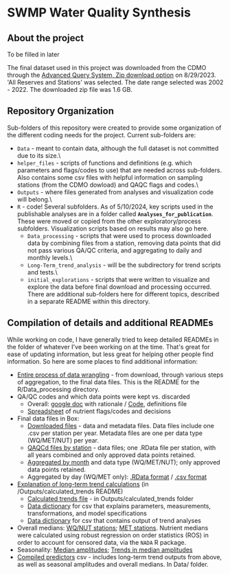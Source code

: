# SWMP Water Quality Synthesis

## About the project

To be filled in later

The final dataset used in this project was downloaded from the CDMO through the [Advanced Query System, Zip download option](https://cdmo.baruch.sc.edu/aqs/zips.cfm "link to AQS zip download page") on 8/29/2023. 'All Reserves and Stations' was selected. The date range selected was 2002 - 2022. The downloaded zip file was 1.6 GB.

## Repository Organization

Sub-folders of this repository were created to provide some organization of the different coding needs for the project. Current sub-folders are:

-   `Data` - meant to contain data, although the full dataset is not committed due to its size.\
-   `helper_files` - scripts of functions and definitions (e.g. which parameters and flags/codes to use) that are needed across sub-folders. Also contains some csv files with helpful information on sampling stations (from the CDMO dowload) and QAQC flags and codes.\
-   `Outputs` - where files generated from analyses and visualization code will belong.\
-   `R` - code! Several subfolders. As of 5/10/2024, key scripts used in the publishable analyses are in a folder called **`Analyses_for_publication`**. These were moved or copied from the other exploratory/process subfolders. Visualization scripts based on results may also go here.    
    -   `Data_processing` - scripts that were used to process downloaded data by combining files from a station, removing data points that did not pass various QA/QC criteria, and aggregating to daily and monthly levels.\
    -   `Long-Term_trend_analysis` - will be the subdirectory for trend scripts and tests.\
    -   `initial_explorations` - scripts that were written to visualize and explore the data before final download and processing occurred. There are additional sub-folders here for different topics, described in a separate README within this directory.

## Compilation of details and additional READMEs

While working on code, I have generally tried to keep detailed READMEs in the folder of whatever I've been working on at the time. That's great for ease of updating information, but less great for helping other people find information. So here are some places to find additional information:

-   [Entire process of data wrangling](https://github.com/Lake-Superior-Reserve/WQ_SWMP_Synthesis/tree/main/R/Data_processing#readme) - from download, through various steps of aggregation, to the final data files. This is the README for the R/Data_processing directory.  
-   QA/QC codes and which data points were kept vs. discarded  
    -   Overall: [google doc](https://docs.google.com/document/d/1v6HwTjdK_qAIYaV42jX1LKnWlwehssJhuoEq8JFGbRE/edit#bookmark=id.n47s9mcv87w2) with rationale / [Code](https://github.com/Lake-Superior-Reserve/WQ_SWMP_Synthesis/blob/04779207950c5eef58d7fa2991627dafdf0f0805/helper_files/definitions.R#L57), definitions file  
    -   [Spreadsheet](https://github.com/Lake-Superior-Reserve/WQ_SWMP_Synthesis/blob/main/helper_files/QAQC_FlagsCodes_NUT.csv) of nutrient flags/codes and decisions  
-   Final data files in Box:  
    -   [Downloaded files](https://uwmadison.box.com/s/4obwowqf52zah2hkmvdj4zv0wu64zfiu) - data and metadata files. Data files include one .csv per station per year. Metadata files are one per data type (WQ/MET/NUT) per year.   
    -   [QAQCd files by station](https://uwmadison.box.com/s/aebc6s72u5q5y9bcgbtn74qknj78j2s5) - data files; one .RData file per station, with all years combined and only approved data points retained.  
    -   [Aggregated by month](https://uwmadison.box.com/s/7krz7h6zi4qcpdke0mmvyxppqfjvtz4e) and data type (WQ/MET/NUT); only approved data points retained.    
    -   Aggregated by day (WQ/MET only): [.RData format](https://uwmadison.box.com/s/6lzq2nxaf2uiyqwov96dn0fi9pcplk2l) / [.csv format](https://uwmadison.box.com/s/0xhk0fopoqsgrenj0nx4102e3f9ybzdx)  
-   [Explanation of long-term trend calculations](https://github.com/Lake-Superior-Reserve/WQ_SWMP_Synthesis/tree/main/Outputs/calculated_trends#explanation-of-trend-calculations) (in /Outputs/calculated_trends README)  
    -   [Calculated trends file](https://github.com/Lake-Superior-Reserve/WQ_SWMP_Synthesis/blob/main/Outputs/calculated_trends/long-term-trends.csv) - in Outputs/calculated_trends folder      
    -   [Data dictionary](https://github.com/Lake-Superior-Reserve/WQ_SWMP_Synthesis/blob/main/Outputs/calculated_trends/data_dictionary_trend_parameters.csv) for csv that explains parameters, measurements, transformations, and model specifications    
    -   [Data dictionary](https://github.com/Lake-Superior-Reserve/WQ_SWMP_Synthesis/blob/main/Outputs/calculated_trends/data_dictionary_trend_analyses.csv) for csv that contains output of trend analyses  
-   Overall medians: [WQ/NUT stations](https://github.com/Lake-Superior-Reserve/WQ_SWMP_Synthesis/blob/main/Outputs/WQ-NUT_overallMedians.csv); [MET stations](https://github.com/Lake-Superior-Reserve/WQ_SWMP_Synthesis/blob/main/Outputs/MET_overallMedians.csv). Nutrient medians were calculated using robust regression on order statistics (ROS) in order to account for censored data, via the `NADA` R package.    
-   Seasonality:  [Median amplitudes](https://github.com/Lake-Superior-Reserve/WQ_SWMP_Synthesis/blob/main/Outputs/seasonal_amplitude_medians.csv); [Trends in median amplitudes](https://github.com/Lake-Superior-Reserve/WQ_SWMP_Synthesis/blob/main/Outputs/seasonal_amplitude_trends.csv)  
-   [Compiled predictors](https://github.com/Lake-Superior-Reserve/WQ_SWMP_Synthesis/blob/main/Data/compiled_predictors.csv) csv - includes long-term trend outputs from above, as well as seasonal amplitudes and overall medians. In Data/ folder.    
